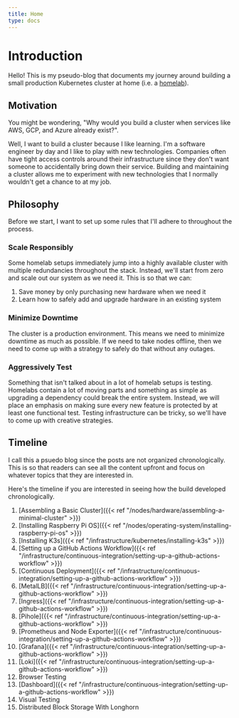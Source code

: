 ```yaml
---
title: Home
type: docs
---
```

# Introduction
Hello! This is my pseudo-blog that documents my journey around building a small
production Kubernetes cluster at home (i.e. a
[homelab](https://www.reddit.com/r/homelab/wiki/introduction/)).

## Motivation
You might be wondering, "Why would you build a cluster when services like AWS,
GCP, and Azure already exist?".

Well, I want to build a cluster because I like learning. I'm a software engineer
by day and I like to play with new technologies. Companies often have tight
access controls around their infrastructure since they don't want someone to
accidentally bring down their service. Building and maintaining a cluster allows
me to experiment with new technologies that I normally wouldn't get a chance to
at my job.

## Philosophy
Before we start, I want to set up some rules that I'll adhere to throughout the
process.

### Scale Responsibly
Some homelab setups immediately jump into a highly available cluster with
multiple redundancies throughout the stack. Instead, we'll start from zero and
scale out our system as we need it. This is so that we can:
  1) Save money by only purchasing new hardware when we need it
  2) Learn how to safely add and upgrade hardware in an existing system

### Minimize Downtime
The cluster is a production environment. This means we need to minimize downtime
as much as possible. If we need to take nodes offline, then we need to come up
with a strategy to safely do that without any outages.

### Aggressively Test
Something that isn't talked about in a lot of homelab setups is testing.
Homelabs contain a lot of moving parts and something as simple as upgrading a
dependency could break the entire system. Instead, we will place an emphasis on
making sure every new feature is protected by at least one functional test.
Testing infrastructure can be tricky, so we'll have to come up with creative
strategies.

## Timeline
I call this a psuedo blog since the posts are not organized chronologically.
This is so that readers can see all the content upfront and focus on whatever
topics that they are interested in.

Here's the timeline if you are interested in seeing how the build developed
chronologically.
  1. [Assembling a Basic Cluster]({{< ref "/nodes/hardware/assembling-a-minimal-cluster" >}})
  2. [Installing Raspberry Pi OS]({{< ref "/nodes/operating-system/installing-raspberry-pi-os" >}})
  3. [Installing K3s]({{< ref "/infrastructure/kubernetes/installing-k3s" >}})
  4. [Setting up a GitHub Actions Workflow]({{< ref "/infrastructure/continuous-integration/setting-up-a-github-actions-workflow" >}})
  5. [Continuous Deployment]({{< ref "/infrastructure/continuous-integration/setting-up-a-github-actions-workflow" >}})
  6. [MetalLB]({{< ref "/infrastructure/continuous-integration/setting-up-a-github-actions-workflow" >}})
  7. [Ingress]({{< ref "/infrastructure/continuous-integration/setting-up-a-github-actions-workflow" >}})
  8. [Pihole]({{< ref "/infrastructure/continuous-integration/setting-up-a-github-actions-workflow" >}})
  9. [Prometheus and Node Exporter]({{< ref "/infrastructure/continuous-integration/setting-up-a-github-actions-workflow" >}})
  10. [Grafana]({{< ref "/infrastructure/continuous-integration/setting-up-a-github-actions-workflow" >}})
  11. [Loki]({{< ref "/infrastructure/continuous-integration/setting-up-a-github-actions-workflow" >}})
  12. Browser Testing
  13. [Dashboard]({{< ref "/infrastructure/continuous-integration/setting-up-a-github-actions-workflow" >}})
  14. Visual Testing
  15. Distributed Block Storage With Longhorn
